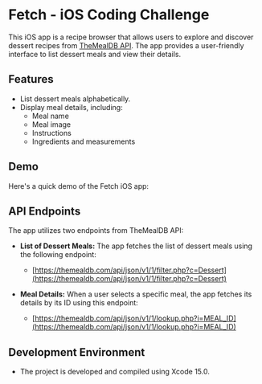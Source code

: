 # Fetch - iOS Coding Challenge

This iOS app is a recipe browser that allows users to explore and discover dessert recipes from [TheMealDB API](https://themealdb.com/api.php). The app provides a user-friendly interface to list dessert meals and view their details.

## Features
- List dessert meals alphabetically.
- Display meal details, including:
  - Meal name
  - Meal image
  - Instructions
  - Ingredients and measurements

## Demo

Here's a quick demo of the Fetch iOS app:


## API Endpoints
The app utilizes two endpoints from TheMealDB API:
- **List of Dessert Meals:** The app fetches the list of dessert meals using the following endpoint:
  - [https://themealdb.com/api/json/v1/1/filter.php?c=Dessert](https://themealdb.com/api/json/v1/1/filter.php?c=Dessert)

- **Meal Details:** When a user selects a specific meal, the app fetches its details by its ID using this endpoint:
  - [https://themealdb.com/api/json/v1/1/lookup.php?i=MEAL_ID](https://themealdb.com/api/json/v1/1/lookup.php?i=MEAL_ID)

## Development Environment
- The project is developed and compiled using Xcode 15.0.

